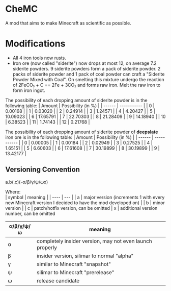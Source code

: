 # CheMC
A mod that aims to make Minecraft as scientific as possible. 

# Modifications
- All 4 iron tools now rusts.
- Iron ore (now called "siderite") now drops at most 12, on average 7.2 siderite powders. 9 siderite powders form a pack of siderite powder. 2 packs of siderite powder and 1 pack of coal powder can craft a "Siderite Powder Mixed with Coal". On smelting this mixture undergo the reaction of 2FeCO₃ + C == 2Fe + 3CO₂ and forms raw iron. Melt the raw iron to form iron ingot.

The possibility of each dropping amount of siderite powder is in the following table:
| Amount | Possibility (in %) |
| ------ | ----------- |
| 0 | 0.00168 |
| 1 | 0.03020 |
| 2 | 0.24914 |
| 3 | 1.24571 |
| 4 | 4.20427 |
| 5 | 10.09023 |
| 6 | 17.65791 |
| 7 | 22.70303 |
| 8 | 21.28409 |
| 9 | 14.18940 |
| 10 | 6.38523 |
| 11 | 1.74143 |
| 12 | 0.21768 |

The possibility of each dropping amount of siderite powder of **deepslate** iron ore is in the following table:
| Amount | Possibility (in %) |
| ------ | ----------- |
| 0 | 0.00005 |
| 1 | 0.00184 |
| 2 | 0.02949 |
| 3 | 0.27525 |
| 4 | 1.65151 |
| 5 | 6.60603 |
| 6 | 17.61608 |
| 7 | 30.19899 |
| 8 | 30.19899 |
| 9 | 13.42177 |


## Versioning Convention
a.b(.c)(-α/β/γ/ψ/ωx)

Where:<br>
| symbol | meaning |
| ---- | --- |
| a | major version (increments 1 with every new Minecraft version I decided to have the mod developed on) |
| b | minor version |
| c | patch/hotfix version, can be omitted |
x | additional version number, can be omitted

| α/β/γ/ψ/ω | meaning |
| -- | -- |
α | completely insider version, may not even launch properly<br>
β | insider version, silimar to normal "alpha"<br>
γ | similar to Minecraft "snapshot"<br>
ψ | silimar to Minecraft "prerelease"<br>
ω | release candidate<br>
